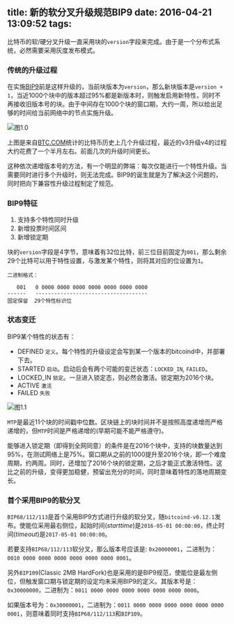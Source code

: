 title: 新的软分叉升级规范BIP9
date: 2016-04-21 13:09:52
tags:
---

比特币的软/硬分叉升级一直采用块的`version`字段来完成。由于是一个分布式系统，必然需要采用灰度发布模式。

### 传统的升级过程

在实施[BIP9](https://github.com/bitcoin/bips/blob/master/bip-0009.mediawiki)前是这样升级的，当前块版本为`version`，那么新块版本是`version + 1`，当近1000个块中的版本超过95%都是新版本时，则触发启用新特性，同时不再接收旧版本号的块。由于中间存在1000个块的窗口期，大约一周，所以给出足够的时间给当前网络中的节点实施升级。

![图1.0](https://cloud.githubusercontent.com/assets/514951/14696861/4a75b116-07b1-11e6-99da-0b28e3408614.png)

上图是来自[BTC.COM](https://chain.btc.com/stats/block-ver?history_mode=all#versionTrend)统计的比特币历史上几个升级过程，最近的v3升级v4的过程大约花费了一个半月左右。前面几次的升级时间更长。

这种依次递增版本号的方法，有一个明显的弊端：每次仅能进行一个特性升级。当需要同时进行多个升级时，则无法完成。BIP9的诞生就是为了解决这个问题的，同时把向下兼容性升级过程制定了规范。

### BIP9特征

1. 支持多个特性同时升级
1. 新增投票时间区间
1. 新增锁定期

块的`version`字段是4字节，意味着有32位比特，前三位目前固定为`001`，那么剩余29个比特可以用于特性设置，与激发某个特性，则将其对应的位设置为`1`。

```
二进制格式：

   001   0 0000 0000 0000 0000 0000 0000 0000
------   ------------------------------------
固定保留  29个特性标识位
```

### 状态变迁

BIP9某个特性的状态有：

* DEFINED `定义`。每个特性的升级设定会写到某一个版本的bitcoind中，并部署下去。
* STARTED `启动`。启动后会有两个可能的变迁状态：`LOCKED_IN`, `FAILED`。
* LOCKED_IN `锁定`。一旦进入锁定态，则必然会激活。锁定期为2016个块。
* ACTIVE `激活`
* FAILED `失败`

![图1.1](https://cloud.githubusercontent.com/assets/514951/14697672/a19038d4-07b8-11e6-9101-a20b009e102f.png)

`MTP`是最近11个块的时间戳中位数。区块链上的块时间并不是按照高度递增而严格递增的，但`MTP`时间是严格递增的(早期可能不能严格遵守)。

能够进入锁定期（即得到全网同意）的条件是在2016个块中，支持的块数量达到95%，在测试网络上是75%。窗口期从之前的1000提升至2016个块，即一个难度周期，约两周。同时，还增加了2016个块的锁定期，之后才能正式激活特性。这比之前的升级，变得更加稳健，预留出充分的时间，同时意味着特性的落地周期变长。

### 首个采用BIP9的软分叉

`BIP68/112/113`是首个采用BIP9方式进行升级的软分叉，随`bitcoind-v0.12.1`发布。使能位采用最右侧位，起始时间(_starttime_)是`2016-05-01 00:00:00`，终止时间(_timeout_)是`2017-05-01 00:00:00`。

若要支持`BIP68/112/113`软分叉，那么版本号应该是: `0x20000001`，二进制为：`0010 0000 0000 0000 0000 0000 0000 0001`。

另外`BIP109`(Classic 2MB HardFork)也是采用的是BIP9规范，使能位是最左侧位，但触发窗口期与锁定期的设定均未采用BIP9的定义。其版本号是：`0x30000000`，二进制为：`0011 0000 0000 0000 0000 0000 0000 0000`。

如果版本号为：`0x30000001`，二进制为：`0011 0000 0000 0000 0000 0000 0000 0001`，则意味着同时支持`BIP68/112/113`和`BIP109`。
